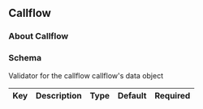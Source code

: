 ## Callflow

### About Callflow

### Schema

Validator for the callflow callflow's data object

Key | Description | Type | Default | Required
--- | ----------- | ---- | ------- | --------
